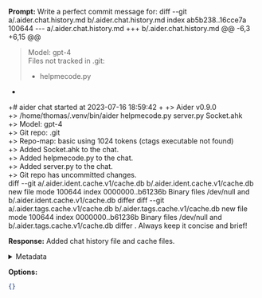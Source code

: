 **Prompt:**
Write a perfect commit message for: diff --git a/.aider.chat.history.md b/.aider.chat.history.md
index ab5b238..16cce7a 100644
--- a/.aider.chat.history.md
+++ b/.aider.chat.history.md
@@ -6,3 +6,15 @@
 > Model: gpt-4  
 > Files not tracked in .git:  
 > - helpmecode.py  
+
+# aider chat started at 2023-07-16 18:59:42
+
+> Aider v0.9.0  
+> /home/thomas/.venv/bin/aider helpmecode.py server.py Socket.ahk  
+> Model: gpt-4  
+> Git repo: .git  
+> Repo-map: basic using 1024 tokens (ctags executable not found)  
+> Added Socket.ahk to the chat.  
+> Added helpmecode.py to the chat.  
+> Added server.py to the chat.  
+> Git repo has uncommitted changes.  
diff --git a/.aider.ident.cache.v1/cache.db b/.aider.ident.cache.v1/cache.db
new file mode 100644
index 0000000..b61236b
Binary files /dev/null and b/.aider.ident.cache.v1/cache.db differ
diff --git a/.aider.tags.cache.v1/cache.db b/.aider.tags.cache.v1/cache.db
new file mode 100644
index 0000000..b61236b
Binary files /dev/null and b/.aider.tags.cache.v1/cache.db differ
. Always keep it concise and brief!

**Response:**
Added chat history file and cache files.

<details><summary>Metadata</summary>

- Duration: 877 ms
- Datetime: 2023-07-16T18:02:22.704703
- Model: gpt-3.5-turbo-0613

</details>

**Options:**
```json
{}
```

